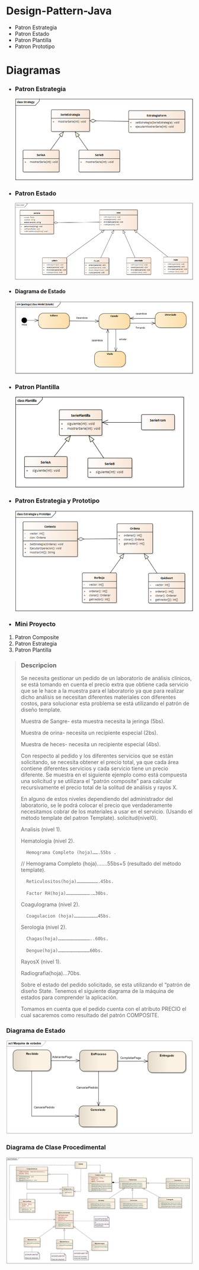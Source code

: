 # Design-Pattern-Java

- Patron Estrategia
- Patron Estado
- Patron Plantilla
- Patron Prototipo

# Diagramas
- ### Patron Estrategia
    [![Patron Estrategia](/public/Strategy.png)](https://github.com/jesuj/Design-Pattern-Java/tree/main/src/Estrategia)
- ### Patron Estado
    [![Patron Estado](/public/state.png)](https://github.com/jesuj/Design-Pattern-Java/tree/main/src/Estado)
- #### Diagrama de Estado
    ![Patron Estado](/public/Estado.png)
- ### Patron Plantilla
    [![Patron Plantilla](/public/Plantilla.png)](https://github.com/jesuj/Design-Pattern-Java/tree/main/src/Plantilla)
- ### Patron Estrategia y Prototipo
    [![Patron Estrategia y Plantilla](/public/EstrategiayPrototipo.png)](https://github.com/jesuj/Design-Pattern-Java/tree/main/src/PrototipoYEstrategia)
- ### Mini Proyecto

1. Patron Composite
2. Patron Estrategia
3. Patron Plantilla

> ### Descripcion
>
> Se necesita gestionar un pedido de un laboratorio de análisis clínicos, se está tomando en cuenta el precio extra que obtiene cada servicio que se le hace a la muestra para el laboratorio ya que para realizar dicho análisis se necesitan diferentes materiales con diferentes costos, para solucionar esta problema se está utilizando el patrón de diseño template.
>
> Muestra de Sangre- esta muestra necesita la jeringa (5bs). 
>
> Muestra de orina- necesita un recipiente especial (2bs).
>
> Muestra de heces- necesita un recipiente especial (4bs).
>
> Con respecto al pedido y los diferentes servicios que se están solicitando, se necesita obtener el precio total, ya que cada área contiene diferentes servicios  y cada servicio tiene un precio diferente. Se muestra en el siguiente ejemplo como está compuesta una solicitud y se utilizara el “patrón composite” para calcular recursivamente el precio total de la solitud de análisis y rayos X.
>
> En alguno de estos niveles dependiendo del administrador del laboratorio, se le podrá colocar el precio que verdaderamente necesitamos cobrar de los materiales a usar en el servicio. (Usando el método template del patron Template).
> solicitud(nivel0).
>
> Analisis (nivel 1).
>
>	Hematologia (nivel 2).
>
>		Hemograma Completo (hoja)…….55bs .
>
> // Hemograma Completo (hoja)…….55bs+5 (resultado del método template).
>
>		Reticulositos(hoja)…………………….45bs.
>
>		Factor RH(hoja)……………………….…30bs.
>
>	Coagulograma (nivel 2).
>
>		Coagulacion (hoja)………………………45bs.
>
>	Serologia (nivel 2).
>
>		Chagas(hoja)………………………………..60bs.
>
>		Dengue(hoja)………………………………60bs.
>
> RayosX (nivel 1).
>
>	Radiografia(hoja)…70bs.
>
> Sobre el estado del pedido solicitado, se esta utilizando el “patrón de diseño State. Tenemos el siguiente diagrama de la máquina de estados para comprender la aplicación. 
>
> Tomamos en cuenta que el pedido cuenta con el atributo PRECIO el cual sacaremos como resultado del patrón COMPOSITE.

### Diagrama de Estado

[![Patron Estado](/public/diagrama_estado.PNG)](https://github.com/jesuj/Design-Pattern-Java/tree/main/src/mini_proyecto/State)

### Diagrama de Clase Procedimental

[![Patron Estado](/public/diagrama_dinamico.PNG)](https://github.com/jesuj/Design-Pattern-Java/tree/main/src/mini_proyecto)